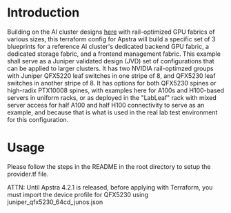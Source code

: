 # Introduction
Building on the AI cluster designs [here](https://github.com/Juniper/terraform-apstra-examples/tree/master/ai-cluster-designs) with rail-optimized GPU fabrics of various sizes, this terraform config for Apstra will build a specific set of 3 blueprints for a reference AI cluster's dedicated backend GPU fabric, a dedicated storage fabric, and a frontend management fabric. This example shall serve as a Juniper validated design (JVD) set of configurations that can be applied to larger clusters. It has two NVIDIA rail-optimzed groups with Juniper QFX5220 leaf switches in one stripe of 8, and QFX5230 leaf switches in another stripe of 8. It has options for both QFX5230 spines or high-radix PTX10008 spines, with examples here for A100s and H100-based servers in uniform racks, or as deployed in the "LabLeaf" rack with mixed server access for half A100 and half H100 connectivity to serve as an example, and because that is what is used in the real lab test environment for this configuration.

# Usage

Please follow the steps in the README in the root directory to setup the provider.tf file.

ATTN: Until Apstra 4.2.1 is released, before applying with Terraform, you must import the device profile for QFX5230 using juniper_qfx5230_64cd_junos.json
